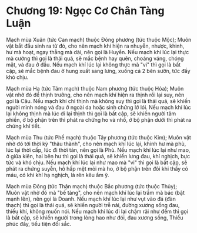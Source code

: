 # Chương 19: Ngọc Cơ Chân Tàng Luận

Mạch mùa Xuân (tức Can mạch) thuộc Đông phương (tức thuộc Mộc); Muôn vật bắt đầu
sinh ra từ đó, cho nên mạch khí hiện ra nhuyễn, nhược, khinh, hư mà hoạt, ngay
thẳng mà dài, nên gọi là Huyền. Nếu mạch khí lúc lại thực mà cường thì gọi là
thái quá, sẽ mắc bệnh hay quên, choáng váng, chóng mặt, và đau ở đầu. Nếu mạch
khí lúc lại không thực mà "vi" thì gọi là bất cập, sẽ mắc bệnh đau ở hung xuất
sang lưng, xuống cả 2 bên sườn, tức đầy khó chịu.

Mạch mùa Hạ (tức Tâm mạch) thuộc Nam phương (tức thuộc Hỏa); Muôn vật nhờ đó để
thịnh trưởng, cho nên mạch khí hiện ra thịnh rồi lại suy, nên gọi là Câu. Nếu
mạch khí chỉ thịnh mà không suy thì gọi là thái quá, sẽ khiến người mình nóng và
đau ở ngoài da hoặc sinh chứng lở lói. Nếu mạch khí lúc lại không thịnh mà lúc đi
lại thịnh thì gọi là bất cập, sẽ khiến người tâm phiền, ở bộ phận trên thì phát
ra chứng ho và nhổ, ở bộ phận dưới thì phát ra chứng khí tiết.

Mạch mùa Thu (tức Phế mạch) thuộc Tây phương (tức thuộc Kim); Muôn vật nhờ đó tới
thời kỳ "thâu thành", cho nên mạch khí lúc lại, khinh hư mà phù, lúc lại thời
cấp, lúc đi thời tán, nên gọi là Phù. Nếu mạch khí lúc lại như mao, ở giữa kiên,
hai bên hư thì gọi là thái quá, sẽ khiến lưng đau, khí nghịch, bực tức và khó
chịu. Nếu mạch khí lúc lại như mao mà "vi" thì gọi là bất cập, sẽ phát ra chứng
suyễn, hô hấp mệt mỏi mà ho, ở bộ phận trên đôi khi thấy có máu, có khi khí hạ
nghịch, là rên kêu ầm ỹ.

Mạch mùa Đông (tức Thận mạch) thuộc Bắc phương (tức thuộc Thủy); Muôn vật nhờ đó
mà "bế tàng", cho nên mạch khí lúc lại trầm mà bác (bật mạnh lên), nên gọi là
Doanh. Nếu mạch khí lúc lại như vụt vào đá (đàn thạch) thì gọi là thái quá, sẽ
khiến người trễ nải, đường xương sống đau, thiếu khí, không muốn nói. Nếu mạch
khí lúc đi lại chậm rãi như đếm thì gọi là bất cập, sẽ khiến người trong lòng hao
như đói, đau xương sống, Thiếu phúc đầy, tiểu tiện đổi sắc.
